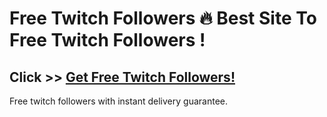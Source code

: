 # Free Twitch Followers 🔥 Best Site To Free Twitch Followers !

## Click >> [Get Free Twitch Followers!](https://ogstreamer.com/free-twitch-followers)

Free twitch followers with instant delivery guarantee.
